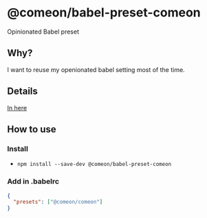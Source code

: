 # @comeon/babel-preset-comeon
Opinionated Babel preset

## Why?
I want to reuse my openionated babel setting most of the time.

## Details
[In here](index.js)
## How to use

### Install
- `npm install --save-dev @comeon/babel-preset-comeon`

### Add in .babelrc
```json
{
  "presets": ["@comeon/comeon"]
}
```